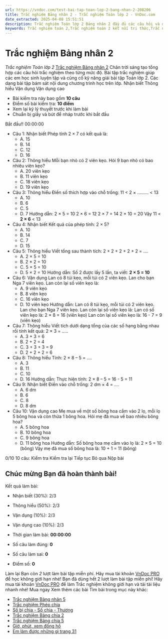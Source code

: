 ```yaml
---
url: https://vndoc.com/test-bai-tap-toan-lop-2-bang-nhan-2-208206
title: Trắc nghiệm Bảng nhân 2 - Trắc nghiệm Toán lớp 2 - VnDoc.com
date_extracted: 2025-04-08 15:51:51
description: Trắc nghiệm Toán lớp 2 Bảng nhân 2 đầy đủ các câu hỏi và đáp án cho các bạn cùng củng cố chương trình học lớp 2.
keywords: Trắc nghiệm toán 2,Trắc nghiệm toán 2 kết nối tri thức,Trắc nghiệm toán 2 cánh diều,Trắc nghiệm toán 2 chân trời,Trắc nghiệm toán lớp 2,Trắc nghiệm toán 2 Bảng nhân 2,Trắc nghiệm Bảng nhân 2 lớp 2,Trắc nghiệm Bảng nhân 2 sách mới
---
```


# Trắc nghiệm Bảng nhân 2
 _Trắc nghiệm Toán lớp 2_
[Trắc nghiệm Bảng nhân 2](<https://vndoc.com/test-bai-tap-toan-lop-2-bang-nhan-2-208206>) Chân trời sáng tạo tổng hợp các câu hỏi trắc nghiệm theo từng mức độ. Bài tập trắc nghiệm giúp các em học sinh luyện tập và củng cố kỹ năng giải bài tập Toán lớp 2. Các dạng bài tập bám sát nội dung chương trình học trên lớp.
Nhận biết Thông hiểu Vận dụng Vận dụng cao
  * Bài kiểm tra này bao gồm **10 câu**
  * Điểm số bài kiểm tra: **10 điểm**
  * Xem lại kỹ lý thuyết trước khi làm bài
  * Chuẩn bị giấy và bút để nháp trước khi bắt đầu

Bắt đầu\!\!
00:00:00
  * Câu 1:  Nhận biết
Phép tính 2 × 7 có kết quả là:
    * A. 15 
    * B. 14 
    * C. 12 
    * D. 16 
  * Câu 2:  Thông hiểu
Mỗi bạn nhỏ có 2 viên kẹo. Hỏi 9 bạn nhỏ có bao nhiêu viên kẹo?
    * A. 20 viên kẹo 
    * B. 11 viên kẹo 
    * C. 18 viên kẹo 
    * D. 19 viên kẹo 
  * Câu 3:  Thông hiểu
Điền số thích hợp vào chỗ trống: 11 < 2 × ……… < 13
    * A. 10 
    * B. 6 
    * C. 5 
    * D. 7 
Hướng dẫn: 
2 × 5 = 10
2 × 6 = 12
2 × 7 = 14
2 × 10 = 20
Vậy 11 < **2 × 6** < 13
  * Câu 4:  Nhận biết
Kết quả của phép tính: 2 × 5?
    * A. 10 
    * B. 14 
    * C. 7 
    * D. 15 
  * Câu 5:  Thông hiểu
Viết tổng sau thành tích: 2 + 2 + 2 + 2 + 2 = ....
    * A. 2 × 5 = 10 
    * B. 2 × 2 = 10 
    * C. 5 × 5 = 10 
    * D. 5 × 2 = 10 
Hướng dẫn: 
Số 2 được lấy 5 lần, ta viết: **2 × 5 = 10**
  * Câu 6:  Vận dụng
Lan có 8 túi kẹo, mỗi túi có 2 viên kẹo. Lan cho bạn Nga 7 viên kẹo. Lan còn lại số viên kẹo là:
    * A. 9 viên kẹo 
    * B. 8 viên kẹo 
    * C. 16 viên kẹo 
    * D. 10 viên kẹo 
Hướng dẫn: 
Lan có 8 túi kẹo, mỗi túi có 2 viên kẹo. Lan cho bạn Nga 7 viên kẹo. Lan còn lại số viên kẹo là:
Lan có số viên kẹo là: 2 × 8 = 16 \(viên kẹo\)
Lan còn lại số viên kẹo là: 16 - 7 = 9 \(viên kẹo\)
  * Câu 7:  Thông hiểu
Viết tích dưới dạng tổng của các số hạng bằng nhau rồi tính kết quả: 2 × 3 = .....
    * A. 3 + 3 = 6 
    * B. 2 + 2 = 4 
    * C. 3 + 3 + 3 = 9 
    * D. 2 + 2 + 2 = 6 
  * Câu 8:  Thông hiểu
Tính: 2 × 8 – 5 = ....
    * A. 3 
    * B. 11 
    * C. 10 
    * D. 16 
Hướng dẫn: 
Thực hiện tính:
2 × 8 – 5 = 16 - 5 = 11
  * Câu 9:  Nhận biết
Điền vào chỗ trống: 2 dm × 4 = ....
    * A. 6 dm 
    * B. 6 
    * C. 8 
    * D. 8 dm 
  * Câu 10:  Vận dụng cao
Mẹ mua về một số bông hoa cắm vào 2 lọ, mỗi lọ 5 bông hoa và còn thừa 1 bông hoa. Hỏi mẹ đã mua về bao nhiêu bông hoa?
    * A. 5 bông hoa 
    * B. 10 bông hoa 
    * C. 9 bông hoa 
    * D. 11 bông hoa 
Hướng dẫn: 
Số bông hoa mẹ cắm vào lọ là: 2 × 5 = 10 \(bông\)
Vậy mẹ đã mua số bông hoa là: 10 + 1 = 11 \(bông\)

0/10
10 câu:
Kiểm tra Kiểm tra lại Tiếp tục Bỏ qua Nộp bài
## Chúc mừng Bạn đã hoàn thành bài\!
Kết quả làm bài:
  * Nhận biết \(30%\):
2/3
  * Thông hiểu \(50%\):
2/3
  * Vận dụng \(10%\):
2/3
  * Vận dụng cao \(10%\):
2/3

  * Thời gian làm bài:  **00:00:00**
  * Số câu làm đúng: **0**
  * Số câu làm sai: **0**
  * Điểm số: **0**

Làm lại
Bạn còn _2_ lượt làm bài tập miễn phí. Hãy mua tài khoản [VnDoc PRO](</pro>) để học không giới hạn nhé\!  Bạn đã dùng hết 2 lượt làm bài tập miễn phí\! Hãy mua tài khoản [VnDoc PRO](</pro>) để làm Trắc nghiệm không giới hạn và tải tài liệu nhanh nhé\!  Mua ngay
Xem thêm các bài Tìm bài trong mục này khác:
  * [Trắc nghiệm Bảng nhân 5](</trac-nghiem-bang-nhan-5-chan-troi-sang-tao-334685>)
  * [Trắc nghiệm Phép chia](</trac-nghiem-phep-chia-chan-troi-sang-tao-334689>)
  * [Số bị chia - Số chia - Thương](</trac-nghiem-so-bi-chia-so-chia-thuong-chan-troi-sang-tao-334695>)
  * [Trắc nghiệm Bảng chia 2](</trac-nghiem-bang-chia-2-chan-troi-sang-tao-334861>)
  * [Trắc nghiệm Bảng chia 5](</trac-nghiem-bang-chia-5-chan-troi-sang-tao-334868>)
  * [Giờ, phút, xem đồng hồ](</trac-nghiem-gio-phut-xem-dong-ho-chan-troi-sang-tao-335271>)
  * [Em làm được những gì trang 31](</trac-nghiem-em-lam-duoc-nhung-gi-trang-31-chan-troi-sang-tao-335273>)

